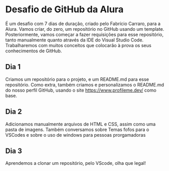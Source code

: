 # Desafio de GitHub da Alura

É um desafio com 7 dias de duração, criado pelo Fabrício Carraro, para a Alura.
Vamos criar, do zero, um repositório no GitHub usando um template. Posteriormente, vamos começar a fazer requisições para esse repositório, tanto manualmente quanto através da IDE do Visual Studio Code. 
Trabalharemos com muitos conceitos que colocarão à prova os seus conhecimentos de GitHub.

## Dia 1
Criamos um repositório para o projeto, e um README.md para esse repositório.
Como extra, também criamos e personalizamos o README.md do nosso perfil GitHub, usando o site https://www.profileme.dev/ como base.

## Dia 2
Adicionamos manualmente arquivos de HTML e CSS, assim como uma pasta de imagens.
Também conversamos sobre Temas fofos para o VSCodes e sobre o uso de windows para pessoas prorgamadoras

## Dia 3
Aprendemos a clonar um repositório, pelo VScode, olha que legal!

